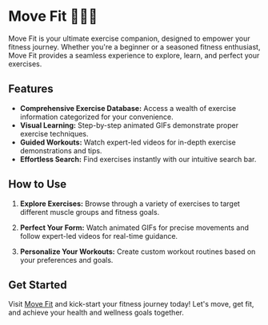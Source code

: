 # Move Fit 🏋️‍♀️💪

Move Fit is your ultimate exercise companion, designed to empower your fitness journey. Whether you're a beginner or a seasoned fitness enthusiast, Move Fit provides a seamless experience to explore, learn, and perfect your exercises.

## Features

- **Comprehensive Exercise Database:** Access a wealth of exercise information categorized for your convenience.
- **Visual Learning:** Step-by-step animated GIFs demonstrate proper exercise techniques.
- **Guided Workouts:** Watch expert-led videos for in-depth exercise demonstrations and tips.
- **Effortless Search:** Find exercises instantly with our intuitive search bar.

## How to Use

1. **Explore Exercises:** Browse through a variety of exercises to target different muscle groups and fitness goals.

2. **Perfect Your Form:** Watch animated GIFs for precise movements and follow expert-led videos for real-time guidance.

3. **Personalize Your Workouts:** Create custom workout routines based on your preferences and goals.

## Get Started

Visit [Move Fit](https://move-fit.netlify.app/) and kick-start your fitness journey today! Let's move, get fit, and achieve your health and wellness goals together.
